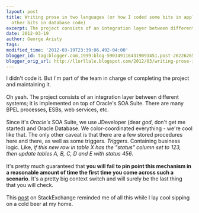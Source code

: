 ```yaml
---
layout: post
title: Writing prose in two languages (or how I coded some bits in application code,
  other bits in database code)
excerpt: The project consists of an integration layer between different systems; it is implemented on top of Oracle's SOA Suite.
date: 2012-03-19
author: George Aristy
tags: 
modified_time: '2012-03-19T23:39:06.492-04:00'
blogger_id: tag:blogger.com,1999:blog-5903491164319093451.post-2622626564741851129
blogger_orig_url: http://llorllale.blogspot.com/2012/03/writing-prose-in-two-languages-or-how-i.html
---
```


I didn't code it. But I'm part of the team in charge of completing the project and maintaining it.<br /><br />Oh yeah. The project consists of an integration layer between different systems; it is implemented on top of Oracle's SOA Suite. There are many BPEL processes, ESBs, web services, etc. <br /><br />Since it's <i>Oracle's</i> SOA Suite, we use JDeveloper (dear <i>god</i>, don't get me started) and Oracle Database. We color-coordinated everything - we're cool like that. The only other caveat is that there are a few stored procedures here and there, as well as some triggers. <i>Triggers</i>. Containing business logic. Like, <i>if this new row in table X has the "status" column set to 123, then update tables A, B, C, D and E with status 456</i>.<br /><br />It's pretty much guaranteed that <b>you will fail to pin point this mechanism in a reasonable amount of time the first time you come across such a scenario</b>. It's a pretty big context switch and will surely be the last thing that you will check.<br /><br />This <a href="http://programmers.stackexchange.com/questions/75487/how-to-suggest-using-an-orm-instead-of-stored-procedures" target="_blank">post</a> on StackExchange reminded me of all this while I lay cool sipping on a cold beer at my home.
